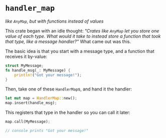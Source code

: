 # `handler_map`

*like `AnyMap`, but with functions instead of values*

This crate began with an idle thought: *"Crates like `AnyMap` let you store one value of each type.
What would it take to instead store a function that took that type, like a message handler?"* What
came out was this.

The basic idea is that you start with a message type, and a function that receives it by-value:

```rust
struct MyMessage;
fn handle_msg(_: MyMessage) {
	println!("Got your message!");
}
```

Then, take one of these `HandlerMap`s, and hand it the handler:

```rust
let mut map = HandlerMap::new();
map.insert(handle_msg);
```

This registers that type in the handler so you can call it later:

```rust
map.call(MyMessage);

// console prints "Got your message!"
```
